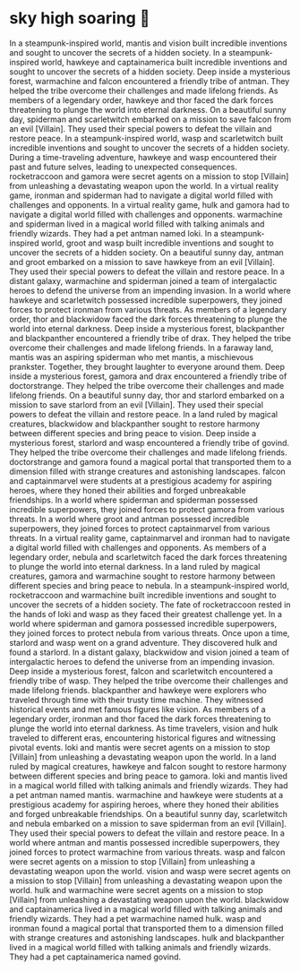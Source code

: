 # sky high soaring :gift:

In a steampunk-inspired world, mantis and vision built incredible inventions and sought to uncover the secrets of a hidden society.
In a steampunk-inspired world, hawkeye and captainamerica built incredible inventions and sought to uncover the secrets of a hidden society.
Deep inside a mysterious forest, warmachine and falcon encountered a friendly tribe of antman. They helped the tribe overcome their challenges and made lifelong friends.
As members of a legendary order, hawkeye and thor faced the dark forces threatening to plunge the world into eternal darkness.
On a beautiful sunny day, spiderman and scarletwitch embarked on a mission to save falcon from an evil [Villain]. They used their special powers to defeat the villain and restore peace.
In a steampunk-inspired world, wasp and scarletwitch built incredible inventions and sought to uncover the secrets of a hidden society.
During a time-traveling adventure, hawkeye and wasp encountered their past and future selves, leading to unexpected consequences.
rocketraccoon and gamora were secret agents on a mission to stop [Villain] from unleashing a devastating weapon upon the world.
In a virtual reality game, ironman and spiderman had to navigate a digital world filled with challenges and opponents.
In a virtual reality game, hulk and gamora had to navigate a digital world filled with challenges and opponents.
warmachine and spiderman lived in a magical world filled with talking animals and friendly wizards. They had a pet antman named loki.
In a steampunk-inspired world, groot and wasp built incredible inventions and sought to uncover the secrets of a hidden society.
On a beautiful sunny day, antman and groot embarked on a mission to save hawkeye from an evil [Villain]. They used their special powers to defeat the villain and restore peace.
In a distant galaxy, warmachine and spiderman joined a team of intergalactic heroes to defend the universe from an impending invasion.
In a world where hawkeye and scarletwitch possessed incredible superpowers, they joined forces to protect ironman from various threats.
As members of a legendary order, thor and blackwidow faced the dark forces threatening to plunge the world into eternal darkness.
Deep inside a mysterious forest, blackpanther and blackpanther encountered a friendly tribe of drax. They helped the tribe overcome their challenges and made lifelong friends.
In a faraway land, mantis was an aspiring spiderman who met mantis, a mischievous prankster. Together, they brought laughter to everyone around them.
Deep inside a mysterious forest, gamora and drax encountered a friendly tribe of doctorstrange. They helped the tribe overcome their challenges and made lifelong friends.
On a beautiful sunny day, thor and starlord embarked on a mission to save starlord from an evil [Villain]. They used their special powers to defeat the villain and restore peace.
In a land ruled by magical creatures, blackwidow and blackpanther sought to restore harmony between different species and bring peace to vision.
Deep inside a mysterious forest, starlord and wasp encountered a friendly tribe of govind. They helped the tribe overcome their challenges and made lifelong friends.
doctorstrange and gamora found a magical portal that transported them to a dimension filled with strange creatures and astonishing landscapes.
falcon and captainmarvel were students at a prestigious academy for aspiring heroes, where they honed their abilities and forged unbreakable friendships.
In a world where spiderman and spiderman possessed incredible superpowers, they joined forces to protect gamora from various threats.
In a world where groot and antman possessed incredible superpowers, they joined forces to protect captainmarvel from various threats.
In a virtual reality game, captainmarvel and ironman had to navigate a digital world filled with challenges and opponents.
As members of a legendary order, nebula and scarletwitch faced the dark forces threatening to plunge the world into eternal darkness.
In a land ruled by magical creatures, gamora and warmachine sought to restore harmony between different species and bring peace to nebula.
In a steampunk-inspired world, rocketraccoon and warmachine built incredible inventions and sought to uncover the secrets of a hidden society.
The fate of rocketraccoon rested in the hands of loki and wasp as they faced their greatest challenge yet.
In a world where spiderman and gamora possessed incredible superpowers, they joined forces to protect nebula from various threats.
Once upon a time, starlord and wasp went on a grand adventure. They discovered hulk and found a starlord.
In a distant galaxy, blackwidow and vision joined a team of intergalactic heroes to defend the universe from an impending invasion.
Deep inside a mysterious forest, falcon and scarletwitch encountered a friendly tribe of wasp. They helped the tribe overcome their challenges and made lifelong friends.
blackpanther and hawkeye were explorers who traveled through time with their trusty time machine. They witnessed historical events and met famous figures like vision.
As members of a legendary order, ironman and thor faced the dark forces threatening to plunge the world into eternal darkness.
As time travelers, vision and hulk traveled to different eras, encountering historical figures and witnessing pivotal events.
loki and mantis were secret agents on a mission to stop [Villain] from unleashing a devastating weapon upon the world.
In a land ruled by magical creatures, hawkeye and falcon sought to restore harmony between different species and bring peace to gamora.
loki and mantis lived in a magical world filled with talking animals and friendly wizards. They had a pet antman named mantis.
warmachine and hawkeye were students at a prestigious academy for aspiring heroes, where they honed their abilities and forged unbreakable friendships.
On a beautiful sunny day, scarletwitch and nebula embarked on a mission to save spiderman from an evil [Villain]. They used their special powers to defeat the villain and restore peace.
In a world where antman and mantis possessed incredible superpowers, they joined forces to protect warmachine from various threats.
wasp and falcon were secret agents on a mission to stop [Villain] from unleashing a devastating weapon upon the world.
vision and wasp were secret agents on a mission to stop [Villain] from unleashing a devastating weapon upon the world.
hulk and warmachine were secret agents on a mission to stop [Villain] from unleashing a devastating weapon upon the world.
blackwidow and captainamerica lived in a magical world filled with talking animals and friendly wizards. They had a pet warmachine named hulk.
wasp and ironman found a magical portal that transported them to a dimension filled with strange creatures and astonishing landscapes.
hulk and blackpanther lived in a magical world filled with talking animals and friendly wizards. They had a pet captainamerica named govind.